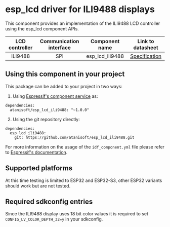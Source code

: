 # esp_lcd driver for ILI9488 displays

This component provides an implementation of the ILI9488 LCD controller using the esp_lcd component APIs.

| LCD controller | Communication interface | Component name | Link to datasheet |
| :------------: | :---------------------: | :------------: | :---------------: |
| ILI9488        | SPI                     | esp_lcd_ili9488 | [Specification](https://focuslcds.com/content/ILI9488.pdf) |

## Using this component in your project

This package can be added to your project in two ways:

1. Using [Espressif's component service](https://components.espressif.com/) as:
```
dependencies:
  atanisoft/esp_lcd_ili9488: "~1.0.0"
```

2. Using the git repository directly:

```
dependencies:
  esp_lcd_ili9488:
    git: https://github.com/atanisoft/esp_lcd_ili9488.git
```

For more information on the usage of the `idf_component.yml` file please refer to [Espressif's documentation](https://docs.espressif.com/projects/esp-idf/en/latest/esp32/api-guides/tools/idf-component-manager.html).

## Supported platforms

At this time testing is limited to ESP32 and ESP32-S3, other ESP32 variants should work but are not tested.

## Required sdkconfig entries

Since the ILI9488 display uses 18 bit color values it is required to set `CONFIG_LV_COLOR_DEPTH_32=y` in your sdkconfig.
